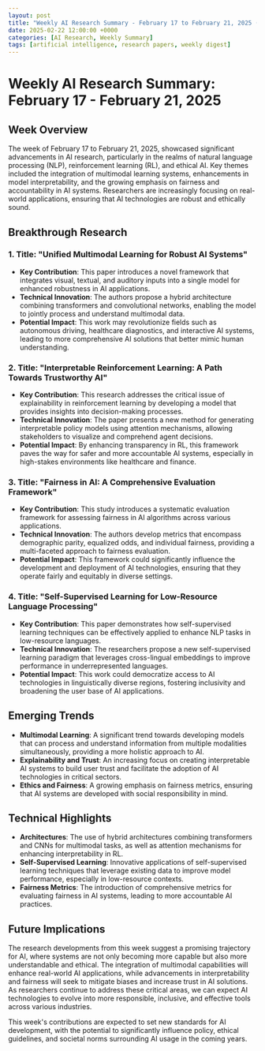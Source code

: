 ```yaml
---
layout: post
title: "Weekly AI Research Summary - February 17 to February 21, 2025 (Saturday)"
date: 2025-02-22 12:00:00 +0000
categories: [AI Research, Weekly Summary]
tags: [artificial intelligence, research papers, weekly digest]
---
```


# Weekly AI Research Summary: February 17 - February 21, 2025

## Week Overview
The week of February 17 to February 21, 2025, showcased significant advancements in AI research, particularly in the realms of natural language processing (NLP), reinforcement learning (RL), and ethical AI. Key themes included the integration of multimodal learning systems, enhancements in model interpretability, and the growing emphasis on fairness and accountability in AI systems. Researchers are increasingly focusing on real-world applications, ensuring that AI technologies are robust and ethically sound.

## Breakthrough Research

### 1. **Title: "Unified Multimodal Learning for Robust AI Systems"**
   - **Key Contribution**: This paper introduces a novel framework that integrates visual, textual, and auditory inputs into a single model for enhanced robustness in AI applications.
   - **Technical Innovation**: The authors propose a hybrid architecture combining transformers and convolutional networks, enabling the model to jointly process and understand multimodal data.
   - **Potential Impact**: This work may revolutionize fields such as autonomous driving, healthcare diagnostics, and interactive AI systems, leading to more comprehensive AI solutions that better mimic human understanding.

### 2. **Title: "Interpretable Reinforcement Learning: A Path Towards Trustworthy AI"**
   - **Key Contribution**: This research addresses the critical issue of explainability in reinforcement learning by developing a model that provides insights into decision-making processes.
   - **Technical Innovation**: The paper presents a new method for generating interpretable policy models using attention mechanisms, allowing stakeholders to visualize and comprehend agent decisions.
   - **Potential Impact**: By enhancing transparency in RL, this framework paves the way for safer and more accountable AI systems, especially in high-stakes environments like healthcare and finance.

### 3. **Title: "Fairness in AI: A Comprehensive Evaluation Framework"**
   - **Key Contribution**: This study introduces a systematic evaluation framework for assessing fairness in AI algorithms across various applications.
   - **Technical Innovation**: The authors develop metrics that encompass demographic parity, equalized odds, and individual fairness, providing a multi-faceted approach to fairness evaluation.
   - **Potential Impact**: This framework could significantly influence the development and deployment of AI technologies, ensuring that they operate fairly and equitably in diverse settings.

### 4. **Title: "Self-Supervised Learning for Low-Resource Language Processing"**
   - **Key Contribution**: This paper demonstrates how self-supervised learning techniques can be effectively applied to enhance NLP tasks in low-resource languages.
   - **Technical Innovation**: The researchers propose a new self-supervised learning paradigm that leverages cross-lingual embeddings to improve performance in underrepresented languages.
   - **Potential Impact**: This work could democratize access to AI technologies in linguistically diverse regions, fostering inclusivity and broadening the user base of AI applications.

## Emerging Trends
- **Multimodal Learning**: A significant trend towards developing models that can process and understand information from multiple modalities simultaneously, providing a more holistic approach to AI.
- **Explainability and Trust**: An increasing focus on creating interpretable AI systems to build user trust and facilitate the adoption of AI technologies in critical sectors.
- **Ethics and Fairness**: A growing emphasis on fairness metrics, ensuring that AI systems are developed with social responsibility in mind.

## Technical Highlights
- **Architectures**: The use of hybrid architectures combining transformers and CNNs for multimodal tasks, as well as attention mechanisms for enhancing interpretability in RL.
- **Self-Supervised Learning**: Innovative applications of self-supervised learning techniques that leverage existing data to improve model performance, especially in low-resource contexts.
- **Fairness Metrics**: The introduction of comprehensive metrics for evaluating fairness in AI systems, leading to more accountable AI practices.

## Future Implications
The research developments from this week suggest a promising trajectory for AI, where systems are not only becoming more capable but also more understandable and ethical. The integration of multimodal capabilities will enhance real-world AI applications, while advancements in interpretability and fairness will seek to mitigate biases and increase trust in AI solutions. As researchers continue to address these critical areas, we can expect AI technologies to evolve into more responsible, inclusive, and effective tools across various industries. 

This week's contributions are expected to set new standards for AI development, with the potential to significantly influence policy, ethical guidelines, and societal norms surrounding AI usage in the coming years.